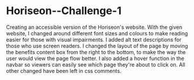 # Horiseon--Challenge-1
Creating an accessible version of the Horiseon's website.
With the given website, I changed around different font sizes and colours to make reading easier for those with visual impairments. I added alt text descriptions for those who use screen readers. I changed the layout of the page by moving the benefits content box from the right to the bottom, to make the way the user would view the page flow better. I also added a hover function in the navbar so viewers can easily see which page they're about to click on. All other changed have been left in css comments.
